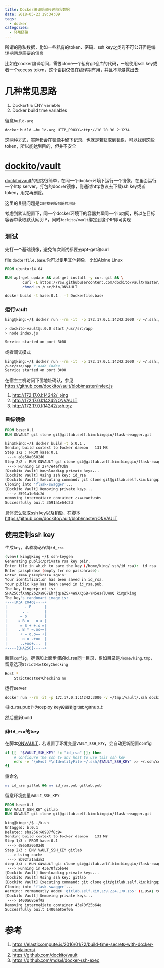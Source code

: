 ```yaml
---
title: Docker编译期间传递隐私数据
date: 2018-05-23 19:34:09
tags:
  - docker
categories:
  - 环境搭建
---
```


所谓的隐私数据，比如一些私有的token、密码、ssh key之类的不可公开但是编译期间却需要的信息

比如在docker编译期间，需要clone一个私有git仓库的代码，一般使用ssh key或者一个access token，这个密钥仅仅在编译期有用，并且不能暴露出去

# 几种常见思路
1. Dockerfile ENV variable
2. Docker build time variables

留意`build-arg`

``` bash
docker build –build-arg HTTP_PROXY=http://10.20.30.2:1234 .
```

这两种方式，实际都会在镜像中留下记录，也就是若获取到镜像，可以找到这些token，所以能达到目的，但并不安全

# [dockito/vault](https://github.com/dockito/vault)
[dockito/vault](https://github.com/dockito/vault)的思路很简单，在同一个docker环境下运行一个镜像，在里面运行一个http server。打包的docker镜像，则通过http协议去下载ssh key或者token，用完再删除。

这里的关键问题是`如何找到服务器的地址`

考虑到默认配置下，同一个docker环境下的容器共享同一个ip内网，所以在目标容器中获取默认网关IP，同时`dockito/vault`绑定到这个IP即可实现

## 测试
先打一个基础镜像，避免每次测试都要去apt-get和curl

file:`dockerfile.base`,你可以使用其他镜像，比如[Alpine Linux](https://alpinelinux.org/)
``` dockerfile
FROM ubuntu:14.04

RUN apt-get update && apt-get install -y curl git && \
        curl -L https://raw.githubusercontent.com/dockito/vault/master/ONVAULT > /usr/bin/ONVAULT && \
        chmod +x /usr/bin/ONVAULT
```
``` bash
docker build -t base:0.1 . -f Dockerfile.base
```

### 运行vault
``` bash
king@king:~/$ docker run --rm -it  -p 172.17.0.1:14242:3000 -v ~/.ssh:/vault/.ssh dockito/vault

> dockito-vault@1.0.0 start /usr/src/app
> node index.js

Service started on port 3000
```
或者调试模式
``` bash
king@king:~/$ docker run --rm -it  -p 172.17.0.1:14242:3000 -v ~/.ssh:/vault/.ssh dockito/vault /bin/sh
/usr/src/app # node index
Service started on port 3000
```

在宿主主机访问下面地址确认，参见<https://github.com/dockito/vault/blob/master/index.js>

1. <http://172.17.0.1:14242/_ping>
2. <http://172.17.0.1:14242/ONVAULT>
3. <http://172.17.0.1:14242/ssh.tgz>

### 目标镜像
``` dockerfile
FROM base:0.1
RUN ONVAULT git clone git@gitlab.self.kim:kingqiu/flask-swagger.git
```
``` bash
king@king:~/$ docker build -t b:0.1 .
Sending build context to Docker daemon   131 MB
Step 1/2 : FROM base:0.1
 ---> e8e50a0502d0
Step 2/2 : RUN ONVAULT git clone git@gitlab.self.kim:kingqiu/flask-swagger.git
 ---> Running in 2747e4ef93b9
[Dockito Vault] Downloading private keys...
[Dockito Vault] Using ssh key: id_rsa
[Dockito Vault] Executing command: git clone git@gitlab.self.kim:kingqiu/flask-swagger.git
Cloning into 'flask-swagger'...
[Dockito Vault] Removing private keys...
 ---> 3591a1e64c2d
Removing intermediate container 2747e4ef93b9
Successfully built 3591a1e64c2d
```

具体怎么获取ssh key以及销毁，在脚本<https://github.com/dockito/vault/blob/master/ONVAULT>

## 使用定制ssh key

生成key，名称务必保持`id_rsa`
``` bash
(venv) king@king:~/$ ssh-keygen
Generating public/private rsa key pair.
Enter file in which to save the key (/home/king/.ssh/id_rsa):  id_rsa
Enter passphrase (empty for no passphrase):
Enter same passphrase again:
Your identification has been saved in id_rsa.
Your public key has been saved in id_rsa.pub.
The key fingerprint is:
SHA256:fXnNp2bZXa9G7EhrjqsaZS/4W9XKgGB+YN5esolUWnQ king@king
The key's randomart image is:
+---[RSA 2048]----+
|        . E      |
|       . .       |
|      = o        |
|     = B o   o o |
|      = S + +.o =|
|     . B * =.oo+=|
|      + = o.o== +|
|       o o .+oo. |
|      ..+oo+...  |
+----[SHA256]-----+
```

新建`config`，确保和上面步骤的id_rsa同一目录，假如目录是`/home/king/tmp`，留意选项`StrictHostKeyChecking`
``` bash
Host *
    StrictHostKeyChecking no
```

运行server
``` bash
docker run --rm -it -p 172.17.0.1:14242:3000 -v ~/tmp:/vault/.ssh dockito/vault
```

将id_rsa.pub作为deploy key设置到gitlab/github上

然后重新build

### 非`id_rsa`的key

在脚本[ONVAULT](https://github.com/dockito/vault/blob/master/ONVAULT)，若设置了环境变量`VAULT_SSH_KEY`，会自动更新配置config
``` bash
if [[  "$VAULT_SSH_KEY" != "id_rsa" ]]; then
	# configure the ssh to any host to use this ssh key
	echo -e "\nHost *\nIdentityFile ~/.ssh/$VAULT_SSH_KEY" >> ~/.ssh/config
fi
```

重命名

``` bash
mv id_rsa gitlab && mv id_rsa.pub gitlab.pub
```

留意环境变量`VAULT_SSH_KEY`

``` dockerfile
FROM base:0.1
ENV VAULT_SSH_KEY gitlab
RUN ONVAULT git clone git@gitlab.self.kim:kingqiu/flask-swagger.git
```
``` bash
king@king:~/$ ./b.sh 
Untagged: b:0.1
Deleted: sha256:60987f8c94
Sending build context to Docker daemon   131 MB
Step 1/3 : FROM base:0.1
 ---> e8e50a0502d0
Step 2/3 : ENV VAULT_SSH_KEY gitlab
 ---> Using cache
 ---> 8b92fa1adab3
Step 3/3 : RUN ONVAULT git clone git@gitlab.self.kim:kingqiu/flask-swagger.git
 ---> Running in 43e70f25b64e
[Dockito Vault] Downloading private keys...
[Dockito Vault] Using ssh key: gitlab
[Dockito Vault] Executing command: git clone git@gitlab.self.kim:kingqiu/flask-swagger.git
Cloning into 'flask-swagger'...
Warning: Permanently added 'gitlab.self.kim,139.224.170.165' (ECDSA) to the list of known hosts.
[Dockito Vault] Removing private keys...
 ---> 1400a685ef0a
Removing intermediate container 43e70f25b64e
Successfully built 1400a685ef0a
```


# 参考
1. <https://elasticcompute.io/2016/01/22/build-time-secrets-with-docker-containers/>
2. <https://github.com/dockito/vault>
3. <https://github.com/mdsol/docker-ssh-exec>